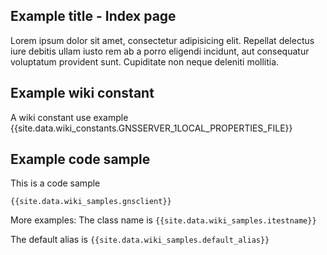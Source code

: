 ---
---

## Example title - Index page

Lorem ipsum dolor sit amet, consectetur adipisicing elit. Repellat delectus iure debitis ullam iusto rem ab a porro eligendi incidunt, aut consequatur voluptatum provident sunt. Cupiditate non neque deleniti mollitia.


## Example wiki constant

A wiki constant use example {{site.data.wiki_constants.GNSSERVER_1LOCAL_PROPERTIES_FILE}}



## Example code sample

This is a code sample

```
{{site.data.wiki_samples.gnsclient}}
```

More examples:
The class name is `{{site.data.wiki_samples.itestname}}`

The default alias is `{{site.data.wiki_samples.default_alias}}`